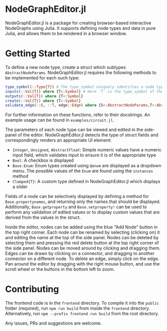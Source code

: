 # NodeGraphEditor.jl

NodeGraphEditor.jl is a package for creating browser-based interactive NodeGraphs using Julia. It supports defining node types and data in pure Julia,
and allows them to be rendered in a browser window.

# Getting Started

To define a new node type, create a struct which subtypes `AbstractNodeParams`. NodeGraphEditor.jl requires the following methods to be implemented for each such type:

```julia
type_symbol(::Type{T}) # The type_symbol uniquely identifies a node type
inputs(::Val{T}) where {T<:Symbol} # Here `T` is the type_symbol of the node type
outputs(::Val{T}) where {T<:Symbol}
create(::Val{T}) where {T<:Symbol}
validate_edge(::S, ::T, edge::Edge) where {S<:AbstractNodeParams,T<:AbstractNodeParams} # optional
```

For further information on these functions, refer to their docstrings. An example usage can be found in `examples/circuit.jl`.

The parameters of each node type can be viewed and edited in the side-panel of the editor. NodeGraphEditor.jl detects the type of
struct fields and correspondingly renders an appropriate UI element:

- `Integer`, `Unsigned`, `AbstractFloat`: Simple numeric values have a numeric input field, which validates input to ensure it is of the appropriate type
- `Bool`: A checkbox is displayed
- `Base.Enum`: Enum types created using `@enum` are displayed as a dropdown menu. The possible values of the `Enum` are found using the `instances` method
- `Clamped{T}`: A custom type defined in NodeGraphEditor.jl which displays a slider

Fields of a node can be selectively displayed by defining a method for `Base.propertynames`, and returning only the names that should be displayed. Additionally, `Base.getproperty` and `Base.setproperty!` can be used to perform any validation of edited values or to display custom values that are derived from the values in the struct.

Inside the editor, nodes can be added using the blue "Add Node" button in the top right corner. Each node can be renamed by selecting (clicking on) it and editing the name at the top of the side panel. Nodes can be deleted by selecting them and pressing the red delete button at the top right corner of the side panel. Nodes can be moved around by clicking and dragging them. Edges can be drawn by clicking on a connector, and dragging to another connector on a different node. To delete an edge, simply click on the edge. Pan around the editor by dragging with the right mouse button, and use the scroll wheel or the buttons in the bottom left to zoom.

# Contributing

The frontend code is in the `frontend` directory. To compile it into the `public` folder (required), run `npm run build` from inside the `frontend` directory. Alternatively, run `npm --prefix frontend run build` from the root directory.

Any issues, PRs and suggestions are welcome.
